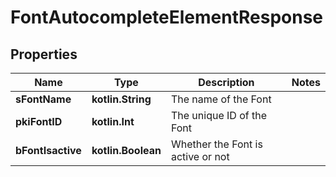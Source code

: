 
# FontAutocompleteElementResponse

## Properties
Name | Type | Description | Notes
------------ | ------------- | ------------- | -------------
**sFontName** | **kotlin.String** | The name of the Font | 
**pkiFontID** | **kotlin.Int** | The unique ID of the Font | 
**bFontIsactive** | **kotlin.Boolean** | Whether the Font is active or not | 



